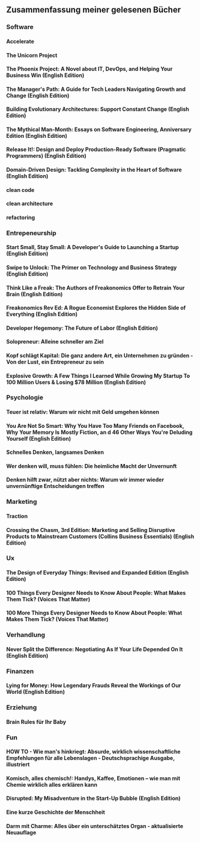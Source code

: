 ## Zusammenfassung meiner gelesenen Bücher

### Software

#### Accelerate
<todo>

#### The Unicorn Project
<todo>

#### The Phoenix Project: A Novel about IT, DevOps, and Helping Your Business Win (English Edition) 
<todo>

#### The Manager's Path: A Guide for Tech Leaders Navigating Growth and Change (English Edition) 
<todo>
  
#### Building Evolutionary Architectures: Support Constant Change (English Edition) 
<todo>

#### The Mythical Man-Month: Essays on Software Engineering, Anniversary Edition (English Edition) 
<todo>

#### Release It!: Design and Deploy Production-Ready Software (Pragmatic Programmers) (English Edition) 
<todo>
  
#### Domain-Driven Design: Tackling Complexity in the Heart of Software (English Edition) 
<todo>
  
#### clean code
<todo>
  
#### clean architecture
<todo>
  
#### refactoring
<todo>

### Entrepeneurship
#### Start Small, Stay Small: A Developer's Guide to Launching a Startup (English Edition) 
<todo>

#### Swipe to Unlock: The Primer on Technology and Business Strategy (English Edition) 
<todo>

#### Think Like a Freak: The Authors of Freakonomics Offer to Retrain Your Brain (English Edition) 
<todo>
  
#### Freakonomics Rev Ed: A Rogue Economist Explores the Hidden Side of Everything (English Edition) 
<todo>

#### Developer Hegemony: The Future of Labor (English Edition) 
<todo>

#### Solopreneur: Alleine schneller am Ziel 
<todo>

#### Kopf schlägt Kapital: Die ganz andere Art, ein Unternehmen zu gründen - Von der Lust, ein Entrepreneur zu sein 
<todo>


#### Explosive Growth: A Few Things I Learned While Growing My Startup To 100 Million Users & Losing $78 Million (English Edition) 
<todo>

### Psychologie
#### Teuer ist relativ: Warum wir nicht mit Geld umgehen können 
<todo>

#### You Are Not So Smart: Why You Have Too Many Friends on Facebook, Why Your Memory Is Mostly Fiction, an d 46 Other Ways You're Deluding Yourself (English Edition) 
<todo>

#### Schnelles Denken, langsames Denken 
<todo>

#### Wer denken will, muss fühlen: Die heimliche Macht der Unvernunft 
<todo>

#### Denken hilft zwar, nützt aber nichts: Warum wir immer wieder unvernünftige Entscheidungen treffen 


### Marketing
#### Traction
<todo>

#### Crossing the Chasm, 3rd Edition: Marketing and Selling Disruptive Products to Mainstream Customers (Collins Business Essentials) (English Edition) 
<todo>

### Ux
#### The Design of Everyday Things: Revised and Expanded Edition (English Edition) 
<todo>

#### 100 Things Every Designer Needs to Know About People: What Makes Them Tick? (Voices That Matter)
<todo>

#### 100 More Things Every Designer Needs to Know About People: What Makes Them Tick? (Voices That Matter)
<todo>

### Verhandlung
#### Never Split the Difference: Negotiating As If Your Life Depended On It (English Edition)
<todo>

### Finanzen
#### Lying for Money: How Legendary Frauds Reveal the Workings of Our World (English Edition) 
<todo>
  
### Erziehung
#### Brain Rules für Ihr Baby 
<todo>

### Fun
#### HOW TO - Wie man's hinkriegt: Absurde, wirklich wissenschaftliche Empfehlungen für alle Lebenslagen - Deutschsprachige Ausgabe, illustriert 
<todo>

#### Komisch, alles chemisch!: Handys, Kaffee, Emotionen – wie man mit Chemie wirklich alles erklären kann 
<todo>
  
#### Disrupted: My Misadventure in the Start-Up Bubble (English Edition) 
<todo>

#### Eine kurze Geschichte der Menschheit 
<todo>
 
#### Darm mit Charme: Alles über ein unterschätztes Organ - aktualisierte Neuauflage 
<todo>
